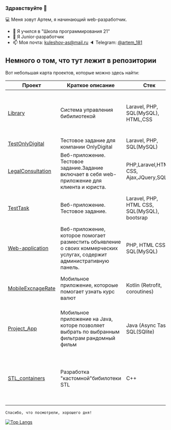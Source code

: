 ### Здравствуйте 👋
💻 Меня зовут Артем, я начинающий web-разработчик.
- 🔭 Я учился в "Школа программирования 21"
- 💼 Я Junior-разработчик
- 📫 Моя почта: kuleshov-as@mail.ru
🔈 Telegram: [@artem_181](https://t.me/artem_181)
## Немного о том, что тут лежит в репозитории

Вот небольшая карта проектов, которые можно здесь найти:

Проект | Краткое описание | Стек | Комментарий
--------|-----------------|------|-------
[Library](https://github.com/levifeyd/Library) | Система управления бибилиотекой| Laravel, PHP, SQL(MySQL), HTML,CSS| Система управления бибилиотекой. CRUD для книг, категорий книг, сотрудников.Подробное описание в Readme файле.
[TestOnlyDigital](https://github.com/levifeyd/TestOnlyDigital) | Тестовое задание для компании OnlyDigital| Laravel, PHP, SQL(MySQL)| Реализация API сервиса на Laravel
[LegalConsultation](https://github.com/levifeyd/LegalConsultation) |Веб-приложение. Тестовое задание.Задание включает в себя web-приложение для клиента и юриста.| PHP,Laravel,HTML, CSS, Ajax,JQuery,SQL |Подробное описание в Readme.md файле.
[TestTask](https://github.com/levifeyd/TestTask) | Веб-приложение. Тестовое задание.| Laravel, PHP, HTML CSS, SQL(MySQL), bootsrap| Ссылка на домен https://laravel-b8vz.frb.io/. Подробное описание в Readme.md файле.
[Web-application](https://github.com/levifeyd/Web-application) | Веб-приложение, которое помогает разместить объявление о своих коммерческих услугах, содержит административную панель. | PHP, HTML CSS, SQL(MySQL)| Использовался локальный сервер OpenServer. Подробное описание и скриншоты приложения в Readme.md файле.
[MobileExcnageRate](https://github.com/levifeyd/MobileExcnageRate) | Мобильное приложение, котороые помогает узнать курс валют | Kotlin (Retrofit, coroutines) | Прилоежние подключается к API "Приват Банк", делает запрос на получение данных о курсе валют
[Project_App](https://github.com/levifeyd/Project_App) |Мобильное приложение на Java, которе позволяет выбрать по выбранным фильтрам рандомный фильм| Java (Async Task), SQL(SQlite) | Приложение подключается к API "Кинопоиск" и деалет запрос для получения данных о рандомном фильме по выбранным фильтрам.
[STL_containers](https://github.com/levifeyd/containers) | Разработка "кастомной"бибилотеки STL | С++ | Учебный проект для изуение алгоритмов и структур данных, реализация структур данных Stack(стэк), Queue(очередь), List, Map, Set, MultiSet,Vector.

`Спасибо, что посмотрели, хорошего дня!`


[![Top Langs](https://github-readme-stats.vercel.app/api/top-langs/?username=levifeyd)](https://github.com/anuraghazra/github-readme-stats)



<!--
**levifeyd/levifeyd** is a ✨ _special_ ✨ repository because its `README.md` (this file) appears on your GitHub profile.
